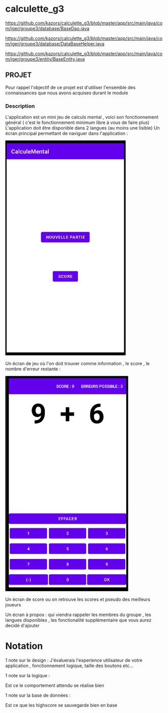 # calculette_g3

https://github.com/kazors/calculette_g3/blob/master/app/src/main/java/com/jger/groupe3/database/BaseDao.java

https://github.com/kazors/calculette_g3/blob/master/app/src/main/java/com/jger/groupe3/database/DataBaseHelper.java

https://github.com/kazors/calculette_g3/blob/master/app/src/main/java/com/jger/groupe3/entity/BaseEntity.java

## PROJET

Pour rappel l'objectif de ce projet est d'utiliser l'ensemble des connaissances que nous avons acquises durant le module

### Description

L'application est un mini jeu de calculs mental , voici son fonctionnement général ( c'est le fonctionnement minimum libre à vous de faire plus)
L'application doit être disponible dans 2 langues (au moins une lisible)
Un écran principal  permettant de naviguer dans l'application :

![](/doc/mainMenu.png)

Un écran de jeu où l'on doit trouver comme information , le score , le nombre d'erreur restante :

![](/doc/game.png)

Un écran de score ou on retrouve les scores et pseudo des meilleurs joueurs


Un écran à propos : qui viendra rappeler les membres du groupe , les langues disponibles ,
les fonctionalité supplémentaire que vous aurez decidé d'ajouter

# Notation

1 note sur le design :
J'évaluerais l'experience utilisateur de votre application , fonctionnement logique, taille des boutons etc...

1 note sur la logique :

Est ce le comportement attendu se réalise bien

1 note sur la base de données :

Est ce que les highscore se sauvegarde bien en base 


